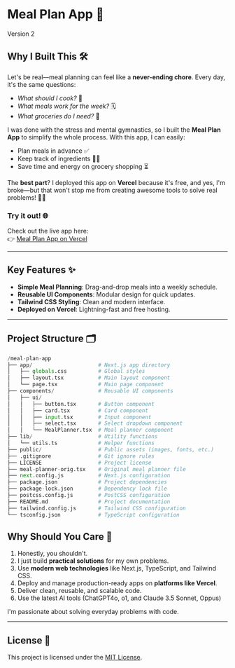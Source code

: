 # Meal Plan App 🍴  
Version 2  

## Why I Built This 🛠️  
Let's be real—meal planning can feel like a **never-ending chore**. Every day, it's the same questions:  
- *What should I cook?* 🍳  
- *What meals work for the week?* 🗓️  
- *What groceries do I need?* 🛒  

I was done with the stress and mental gymnastics, so I built the **Meal Plan App** to simplify the whole process. With this app, I can easily:  
- Plan meals in advance ✅  
- Keep track of ingredients 🥕🍗  
- Save time and energy on grocery shopping ⏳  

The **best part**? I deployed this app on **Vercel** because it's free, and yes, I'm broke—but that won't stop me from creating awesome tools to solve real problems! 🚀💪  

### Try it out! 🌐  
Check out the live app here:  
👉 [Meal Plan App on Vercel](https://carlo-meal-plan.vercel.app/)  

---

## Key Features ✨  
- **Simple Meal Planning**: Drag-and-drop meals into a weekly schedule.  
- **Reusable UI Components**: Modular design for quick updates.  
- **Tailwind CSS Styling**: Clean and modern interface.  
- **Deployed on Vercel**: Lightning-fast and free hosting.  

---

## Project Structure 🗂️  
```python
/meal-plan-app
├── app/                     # Next.js app directory
│   ├── globals.css          # Global styles
│   ├── layout.tsx           # Main layout component
│   └── page.tsx             # Main page component
├── components/              # Reusable UI components
│   ├── ui/
│   │   ├── button.tsx       # Button component
│   │   ├── card.tsx         # Card component
│   │   ├── input.tsx        # Input component
│   │   ├── select.tsx       # Select dropdown component
│   │   └── MealPlanner.tsx  # Meal planner component
├── lib/                     # Utility functions
│   └── utils.ts             # Helper functions
├── public/                  # Public assets (images, fonts, etc.)
├── .gitignore               # Git ignore rules
├── LICENSE                  # Project license
├── meal-planner-orig.tsx    # Original meal planner file
├── next.config.js           # Next.js configuration
├── package.json             # Project dependencies
├── package-lock.json        # Dependency lock file
├── postcss.config.js        # PostCSS configuration
├── README.md                # Project documentation
├── tailwind.config.js       # Tailwind CSS configuration
└── tsconfig.json            # TypeScript configuration
```

## Why Should You Care 🤝
1. Honestly, you shouldn't.
2. I just build **practical solutions** for my own problems.
2. Use **modern web technologies** like Next.js, TypeScript, and Tailwind CSS.
3. Deploy and manage production-ready apps on **platforms like Vercel**.
4. Deliver clean, reusable, and scalable code.
5. Use the latest AI tools (ChatGPT4o, o1, and Claude 3.5 Sonnet, Oppus)

I'm passionate about solving everyday problems with code.

---

## License 📜  
This project is licensed under the [MIT License](LICENSE).  
